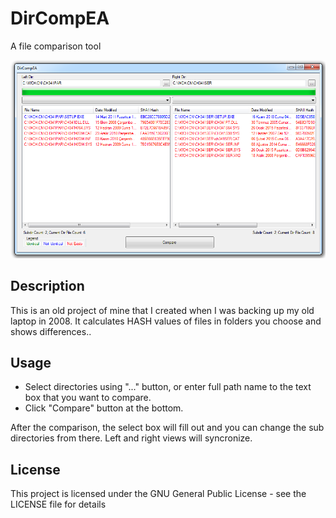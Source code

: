 # DirCompEA
A file comparison tool

![DirCompEA](screens.png?raw=true "DirCompEA ~ A file comparison tool")

## Description

This is an old project of mine that I created when I was backing up my old laptop in 2008. It calculates HASH values of files in folders you choose and shows differences..

## Usage

* Select directories using "..." button, or enter full path name to the text box that you want to compare. 
*  Click "Compare" button at the bottom.

After the comparison, the select box will fill out and you can change the sub directories from there. Left and right views will syncronize. 

## License

This project is licensed under the GNU General Public License - see the LICENSE file for details
